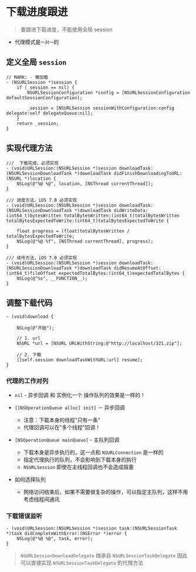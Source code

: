 # 下载进度跟进

> 要跟进下载进度，不能使用全局 session

* 代理模式是`一对一`的

## 定义全局 `session`

```objc
// MARK: - 懒加载
- (NSURLSession *)session {
    if (_session == nil) {
        NSURLSessionConfiguration *config = [NSURLSessionConfiguration defaultSessionConfiguration];

        _session = [NSURLSession sessionWithConfiguration:config delegate:self delegateQueue:nil];
    }
    return _session;
}
```

## 实现代理方法

```objc
///  下载完成，必须实现
- (void)URLSession:(NSURLSession *)session downloadTask:(NSURLSessionDownloadTask *)downloadTask didFinishDownloadingToURL:(NSURL *)location {
    NSLog(@"%@ %@", location, [NSThread currentThread]);
}

/// 进度方法，iOS 7.0 必须实现
- (void)URLSession:(NSURLSession *)session downloadTask:(NSURLSessionDownloadTask *)downloadTask didWriteData:(int64_t)bytesWritten totalBytesWritten:(int64_t)totalBytesWritten totalBytesExpectedToWrite:(int64_t)totalBytesExpectedToWrite {

    float progress = (float)totalBytesWritten / totalBytesExpectedToWrite;
    NSLog(@"%@ %f", [NSThread currentThread], progress);
}

/// 续传方法，iOS 7.0 必须实现
- (void)URLSession:(NSURLSession *)session downloadTask:(NSURLSessionDownloadTask *)downloadTask didResumeAtOffset:(int64_t)fileOffset expectedTotalBytes:(int64_t)expectedTotalBytes {
    NSLog(@"%s", __FUNCTION__);
}
```

## 调整下载代码

```objc
- (void)download {

    NSLog(@"开始");

    // 1. url
    NSURL *url = [NSURL URLWithString:@"http://localhost/321.zip"];

    // 2. 下载
    [[self.session downloadTaskWithURL:url] resume];
}
```

### 代理的工作对列

* `nil` - 异步回调 和 实例化一个 操作队列的效果是一样的！
* `[[NSOperationQueue alloc] init]` － 异步回调
    - 注意：下载本身的线程"只有一条"
    - 代理回调可以在"多个线程"回调！
* `[NSOperationQueue mainQueue]` - 主队列回调
    - 下载本身是异步执行的，这一点和 `NSURLConnection` 是一样的
    - 指定代理执行的队列，不会影响到下载本身的执行
    - `NSURLSession` 即使在主线程回调也不会造成阻塞

* 如何选择队列
    - 网络访问结束后，如果不需要做复杂的操作，可以指定主队列，这样不用考虑线程间通讯

### 下载错误监听

```objc
- (void)URLSession:(NSURLSession *)session task:(NSURLSessionTask *)task didCompleteWithError:(NSError *)error {
    NSLog(@"%@ %@", task, error);
}
```

> `NSURLSessionDownloadDelegate` 继承自 `NSURLSessionTaskDelegate` 因此可以直接实现 `NSURLSessionTaskDelegate` 的代理方法
